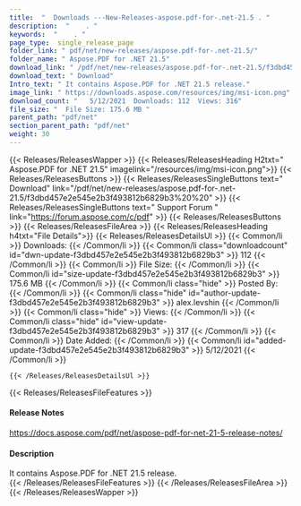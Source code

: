 ```yaml
---
title:  "  Downloads ---New-Releases-aspose.pdf-for-.net-21.5 . " 
description:  "    . " 
keywords:  "    . " 
page_type:  single_release_page
folder_link: " pdf/net/new-releases/aspose.pdf-for-.net-21.5/"
folder_name: " Aspose.PDF for .NET 21.5"
download_link: " /pdf/net/new-releases/aspose.pdf-for-.net-21.5/f3dbd457e2e545e2b3f493812b6829b3"
download_text: " Download"
Intro_text: " It contains Aspose.PDF for .NET 21.5 release."
image_link: " https://downloads.aspose.com/resources/img/msi-icon.png"
download_count: "   5/12/2021  Downloads: 112  Views: 316"
file_size: "  File Size: 175.6 MB "
parent_path: "pdf/net"
section_parent_path: "pdf/net"
weight: 30 
---
```


{{< Releases/ReleasesWapper >}}
  {{< Releases/ReleasesHeading H2txt=" Aspose.PDF for .NET 21.5" imagelink="/resources/img/msi-icon.png">}}
  {{< Releases/ReleasesButtons >}}
    {{< Releases/ReleasesSingleButtons text=" Download" link="/pdf/net/new-releases/aspose.pdf-for-.net-21.5/f3dbd457e2e545e2b3f493812b6829b3%20%20" >}}
    {{< Releases/ReleasesSingleButtons text=" Support Forum " link="https://forum.aspose.com/c/pdf" >}}
  {{< Releases/ReleasesButtons >}}
  {{< Releases/ReleasesFileArea >}}
    {{< Releases/ReleasesHeading h4txt="File Details">}}
    {{< Releases/ReleasesDetailsUl >}}
            {{< Common/li  >}} Downloads: {{< /Common/li >}} 
      {{< Common/li class="downloadcount" id="dwn-update-f3dbd457e2e545e2b3f493812b6829b3" >}} 112 {{< /Common/li >}} 
      {{< Common/li  >}} File Size: {{< /Common/li >}} 
      {{< Common/li id="size-update-f3dbd457e2e545e2b3f493812b6829b3" >}} 175.6 MB {{< /Common/li >}} 
      {{< Common/li  class="hide" >}} Posted By: {{< /Common/li >}} 
      {{< Common/li class="hide" id="author-update-f3dbd457e2e545e2b3f493812b6829b3" >}} alex.levshin {{< /Common/li >}} 
      {{< Common/li class="hide"  >}} Views: {{< /Common/li >}} 
      {{< Common/li class="hide" id="view-update-f3dbd457e2e545e2b3f493812b6829b3" >}} 317 {{< /Common/li >}} 
      {{< Common/li  >}} Date Added: {{< /Common/li >}} 
      {{< Common/li id="added-update-f3dbd457e2e545e2b3f493812b6829b3" >}} 5/12/2021 {{< /Common/li >}} 

    {{< /Releases/ReleasesDetailsUl >}}

  {{< Releases/ReleasesFileFeatures >}}
      <h4>Release Notes</h4><div><a href="https://docs.aspose.com/pdf/net/aspose-pdf-for-net-21-5-release-notes/">https://docs.aspose.com/pdf/net/aspose-pdf-for-net-21-5-release-notes/</a></div><h4>Description</h4><div class="HTMLDescription">It contains Aspose.PDF for .NET 21.5 release.</div>
  {{< /Releases/ReleasesFileFeatures >}}
 {{< /Releases/ReleasesFileArea >}}
{{< /Releases/ReleasesWapper >}}


